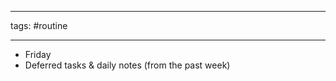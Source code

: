 ___________
tags: #routine 
___________

- Friday
- Deferred tasks & daily notes (from the past week) 
